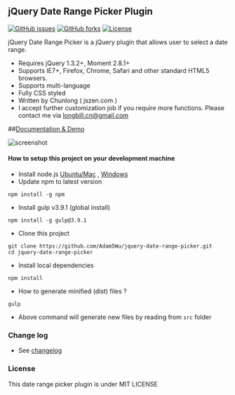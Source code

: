 ## jQuery Date Range Picker Plugin
[![GitHub issues](https://img.shields.io/github/issues/Adam5Wu/jquery-date-range-picker.svg)](https://github.com/Adam5Wu/jquery-date-range-picker/issues)
[![GitHub forks](https://img.shields.io/github/forks/Adam5Wu/jquery-date-range-picker.svg)](https://github.com/Adam5Wu/jquery-date-range-picker/network)
[![License](https://img.shields.io/github/license/Adam5Wu/jquery-date-range-picker.svg)](./LICENSE.txt)

jQuery Date Range Picker is a jQuery plugin that allows user to select a date range.

* Requires jQuery 1.3.2+, Moment 2.8.1+
* Supports IE7+, Firefox, Chrome, Safari and other standard HTML5 browsers.
* Supports multi-language
* Fully CSS styled
* Written by Chunlong ( jszen.com )
* I accept further customization job if you require more functions. Please contact me via longbill.cn@gmail.com

##[Documentation & Demo](https://adam5wu.github.io/jquery-date-range-picker/)

![screenshot](https://raw.github.com/Adam5Wu/jquery-date-range-picker/master/preview.jpg)

#### How to setup this project on your development machine
* Install node.js [Ubuntu/Mac](https://github.com/creationix/nvm) , [Windows](https://nodejs.org/en/download/)
* Update npm to latest version
```
npm install -g npm
```
* Install gulp v3.9.1 (global install)
```
npm install -g gulp@3.9.1
```
* Clone this project
```
git clone https://github.com/Adam5Wu/jquery-date-range-picker.git
cd jquery-date-range-picker
```
* Install local dependencies
```
npm install
```
* How to generate minified (dist) files ?
```
gulp
```
* Above command will generate new files by reading from ```src``` folder

### Change log
* See [changelog](CHANGELOG.md)

### License
This date range picker plugin is under MIT LICENSE
